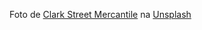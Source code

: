 Foto de <a
    href="https://unsplash.com/pt-br/@mercantile?utm_content=creditCopyText&utm_medium=referral&utm_source=unsplash">Clark
Street Mercantile</a> na <a
    href="https://unsplash.com/pt-br/fotografias/interior-da-loja-de-roupas-P3pI6xzovu0?utm_content=creditCopyText&utm_medium=referral&utm_source=unsplash">Unsplash</a>
